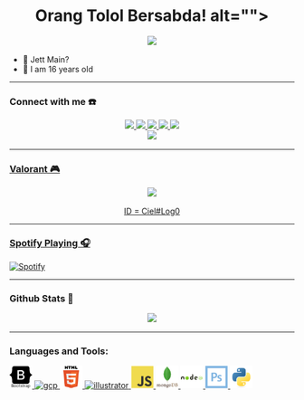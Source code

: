<h1 align="center">Orang Tolol Bersabda!  alt=""><br></h1>
<p align="center">
  <img src="https://github.com/ryasya.png" />
</p>

<p align="center">

- 👤 Jett Main?
- 💌 I am 16 years old 

</p>

------
### Connect with me ☎️
<p align="center">
  <a href="https://instagram.com/aryaeka.r.p"><img src="https://img.shields.io/badge/Instagram-E4405F?style=for-the-badge&logo=instagram&logoColor=white"/> 
  <a href="https://wa.me/6282265468133"><img src="https://img.shields.io/badge/WhatsApp-25D366?style=for-the-badge&logo=whatsapp&logoColor=white" />
  <a href="https://www.facebook.com/arya.eka.5268750"><img src="https://img.shields.io/badge/Facebook-%234267B2.svg?&style=for-the-badge&logo=facebook&logoColor=white" />
  <a href="https://t.me/Syulitdiketahui"><img src="https://img.shields.io/badge/Telegram-%230088cc.svg?&style=for-the-badge&logo=telegram&logoColor=white" />
  <a href="https://twitter.com/aryokss"><img src="https://img.shields.io/badge/Twitter-%230088cc.svg?&style=for-the-badge&logo=twitter&logoColor=white" />
  <br>
  <a name="Ryasya&label=VIEWS&style=flat-square&color=orange">
  <a href="https://github.com/ryasya"><img src="https://img.shields.io/badge/-GitHub-black?style=flat-square&logo=github" /> 

------
    
### Valorant 🎮
<p align="center">
 <img src="https://gifdb.com/images/file/valorant-jett-promo-art-c6235bh6l9ggikea.gif">
</p>
<p align="center">
  ID = Ciel#Log0
</p>

------

### Spotify Playing 🎧

    
<a href="https://open.spotify.com/user/31ohvxcrpucqdlbug7thpougbxs4" align="center" target="_blank"> ![Spotify](https://spotify-github-profile.vercel.app/api/view.svg?uid=31ohvxcrpucqdlbug7thpougbxs4&redirect=true][https://spotify-github-profile.vercel.app/api/view.svg?uid=31ohvxcrpucqdlbug7thpougbxs4&cover_image=true&theme=novatorem&show_offline=true&background_color=000000&interchange=true&bar_color=4bbe53&bar_color_cover=true)</a>

    
------


### Github Stats 🚀


<p align="center"><a href="https://github.com/ryasya"><img src="https://github-readme-stats.vercel.app/api/top-langs/?username=ryasya&theme=radical&layout=compact"></a></p> 


------
    
<h3 align="left">Languages and Tools:</h3>
<p align="left"> <a href="https://getbootstrap.com" target="_blank" rel="noreferrer"> <img src="https://raw.githubusercontent.com/devicons/devicon/master/icons/bootstrap/bootstrap-plain-wordmark.svg" alt="bootstrap" width="40" height="40"/> </a> <a href="https://cloud.google.com" target="_blank" rel="noreferrer"> <img src="https://www.vectorlogo.zone/logos/google_cloud/google_cloud-icon.svg" alt="gcp" width="40" height="40"/> </a> <a href="https://www.w3.org/html/" target="_blank" rel="noreferrer"> <img src="https://raw.githubusercontent.com/devicons/devicon/master/icons/html5/html5-original-wordmark.svg" alt="html5" width="40" height="40"/> </a> <a href="https://www.adobe.com/in/products/illustrator.html" target="_blank" rel="noreferrer"> <img src="https://www.vectorlogo.zone/logos/adobe_illustrator/adobe_illustrator-icon.svg" alt="illustrator" width="40" height="40"/> </a> <a href="https://developer.mozilla.org/en-US/docs/Web/JavaScript" target="_blank" rel="noreferrer"> <img src="https://raw.githubusercontent.com/devicons/devicon/master/icons/javascript/javascript-original.svg" alt="javascript" width="40" height="40"/> </a> <a href="https://www.mongodb.com/" target="_blank" rel="noreferrer"> <img src="https://raw.githubusercontent.com/devicons/devicon/master/icons/mongodb/mongodb-original-wordmark.svg" alt="mongodb" width="40" height="40"/> </a> <a href="https://nodejs.org" target="_blank" rel="noreferrer"> <img src="https://raw.githubusercontent.com/devicons/devicon/master/icons/nodejs/nodejs-original-wordmark.svg" alt="nodejs" width="40" height="40"/> </a> <a href="https://www.photoshop.com/en" target="_blank" rel="noreferrer"> <img src="https://raw.githubusercontent.com/devicons/devicon/master/icons/photoshop/photoshop-line.svg" alt="photoshop" width="40" height="40"/> </a> <a href="https://www.python.org" target="_blank" rel="noreferrer"> <img src="https://raw.githubusercontent.com/devicons/devicon/master/icons/python/python-original.svg" alt="python" width="40" height="40"/> </a> </p>
